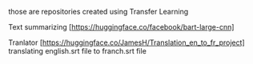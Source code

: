 those are repositories created using Transfer Learning 

Text summarizing [https://huggingface.co/facebook/bart-large-cnn]

Tranlator [https://huggingface.co/JamesH/Translation_en_to_fr_project] translating english.srt file to franch.srt file
